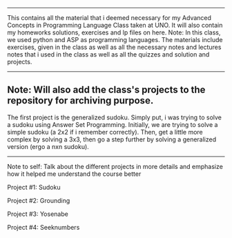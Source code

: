 ----------------------------

This contains all the material that i deemed necessary for my Advanced Concepts in Programming Language Class taken at UNO.
It will also contain my homeworks solutions, exercises and lp files on here.
Note: In this class, we used python and ASP as programming languages.
The materials include exercises, given in the class as well as all the necessary notes and lectures notes that i used in the class as well as all the quizzes and solution and projects.

-------------------------------
Note: Will also add the class's projects to the repository for archiving purpose.
-------------------------------

The first project is the generalized sudoku. Simply put, i was trying to solve a sudoku using Answer Set Programming. Initially, we are trying to solve a simple sudoku (a 2x2 if i remember correctly). Then, get a little more complex by solving a 3x3, then go a step further by solving a generalized version (ergo a nxn sudoku).

-------------------------------
Note to self: Talk about the different projects in more details and emphasize how it helped me understand the course better

Project #1: Sudoku

Project #2: Grounding

Project #3: Yosenabe

Project #4: Seeknumbers
